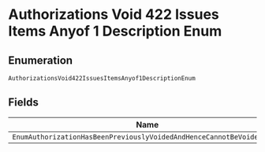 
# Authorizations Void 422 Issues Items Anyof 1 Description Enum

## Enumeration

`AuthorizationsVoid422IssuesItemsAnyof1DescriptionEnum`

## Fields

| Name |
|  --- |
| `EnumAuthorizationHasBeenPreviouslyVoidedAndHenceCannotBeVoidedAgain` |

